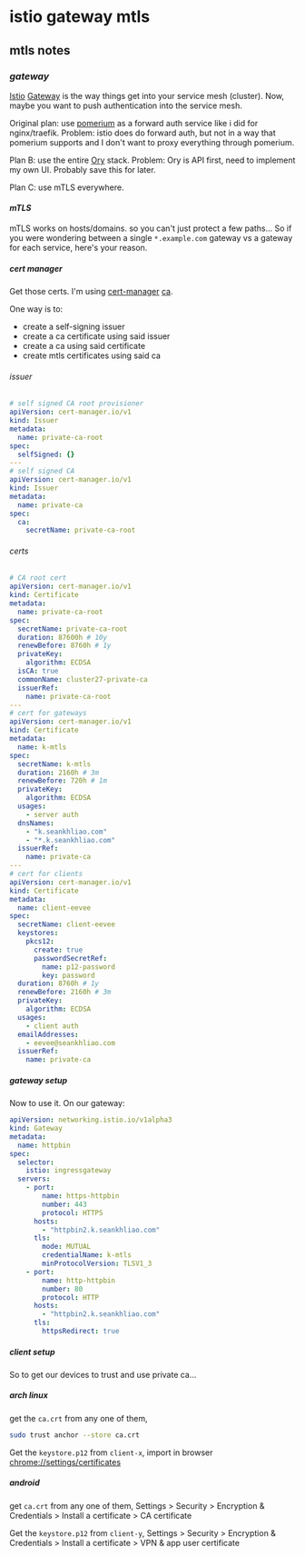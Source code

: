 # istio gateway mtls

## mtls notes

### _gateway_

[Istio](https://istio.io/latest/)
[Gateway](https://istio.io/latest/docs/reference/config/networking/gateway/)
is the way things get into your service mesh (cluster).
Now, maybe you want to push authentication into the service mesh.

Original plan: use [pomerium](https://pomerium.io/)
as a forward auth service like i did for nginx/traefik.
Problem: istio does do forward auth,
but not in a way that pomerium supports
and I don't want to proxy everything through pomerium.

Plan B: use the entire [Ory](https://www.ory.sh/) stack.
Problem: Ory is API first, need to implement my own UI.
Probably save this for later.

Plan C: use mTLS everywhere.

#### _mTLS_

mTLS works on hosts/domains. so you can't just protect a few paths...
So if you were wondering between a single `*.example.com` gateway
vs a gateway for each service, here's your reason.

##### _cert_ manager

Get those certs. I'm using
[cert-manager](https://cert-manager.io/)
[ca](https://cert-manager.io/docs/configuration/ca/).

One way is to:

- create a self-signing issuer
- create a ca certificate using said issuer
- create a ca using said certificate
- create mtls certificates using said ca

###### _issuer_

```yaml
# self signed CA root provisioner
apiVersion: cert-manager.io/v1
kind: Issuer
metadata:
  name: private-ca-root
spec:
  selfSigned: {}
---
# self signed CA
apiVersion: cert-manager.io/v1
kind: Issuer
metadata:
  name: private-ca
spec:
  ca:
    secretName: private-ca-root
```

###### _certs_

```yaml
# CA root cert
apiVersion: cert-manager.io/v1
kind: Certificate
metadata:
  name: private-ca-root
spec:
  secretName: private-ca-root
  duration: 87600h # 10y
  renewBefore: 8760h # 1y
  privateKey:
    algorithm: ECDSA
  isCA: true
  commonName: cluster27-private-ca
  issuerRef:
    name: private-ca-root
---
# cert for gateways
apiVersion: cert-manager.io/v1
kind: Certificate
metadata:
  name: k-mtls
spec:
  secretName: k-mtls
  duration: 2160h # 3m
  renewBefore: 720h # 1m
  privateKey:
    algorithm: ECDSA
  usages:
    - server auth
  dnsNames:
    - "k.seankhliao.com"
    - "*.k.seankhliao.com"
  issuerRef:
    name: private-ca
---
# cert for clients
apiVersion: cert-manager.io/v1
kind: Certificate
metadata:
  name: client-eevee
spec:
  secretName: client-eevee
  keystores:
    pkcs12:
      create: true
      passwordSecretRef:
        name: p12-password
        key: password
  duration: 8760h # 1y
  renewBefore: 2160h # 3m
  privateKey:
    algorithm: ECDSA
  usages:
    - client auth
  emailAddresses:
    - eevee@seankhliao.com
  issuerRef:
    name: private-ca
```

##### _gateway_ setup

Now to use it. On our gateway:

```yaml
apiVersion: networking.istio.io/v1alpha3
kind: Gateway
metadata:
  name: httpbin
spec:
  selector:
    istio: ingressgateway
  servers:
    - port:
        name: https-httpbin
        number: 443
        protocol: HTTPS
      hosts:
        - "httpbin2.k.seankhliao.com"
      tls:
        mode: MUTUAL
        credentialName: k-mtls
        minProtocolVersion: TLSV1_3
    - port:
        name: http-httpbin
        number: 80
        protocol: HTTP
      hosts:
        - "httpbin2.k.seankhliao.com"
      tls:
        httpsRedirect: true
```

##### _client_ setup

So to get our devices to trust and use private ca...

##### _arch_ linux

get the `ca.crt` from any one of them,

```sh
sudo trust anchor --store ca.crt
```

Get the `keystore.p12` from `client-x`,
import in browser [chrome://settings/certificates](chrome://settings/certificates)

##### _android_

get `ca.crt` from any one of them,
Settings > Security > Encryption & Credentials > Install a certificate > CA certificate

Get the `keystore.p12` from `client-y`,
Settings > Security > Encryption & Credentials > Install a certificate > VPN & app user certificate
